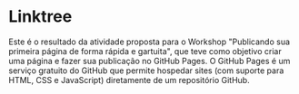 # Linktree

Este é o resultado da atividade proposta para o Workshop "Publicando sua primeira página de forma rápida e gartuita", que teve como objetivo criar uma página e fazer sua 
publicação no GitHub Pages. 
O GitHub Pages é um serviço gratuito do GitHub que permite hospedar sites (com suporte para HTML, CSS e JavaScript) diretamente de um repositório GitHub.
